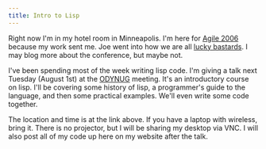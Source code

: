 ```yaml
---
title: Intro to Lisp
---
```

Right now I'm in my hotel room in Minneapolis. I'm here for [Agile 2006][1]
because my work sent me. Joe went into how we are all [lucky bastards][2]. I
may blog more about the conference, but maybe not.

I've been spending most of the week writing lisp code. I'm giving a talk next
Tuesday (August 1st) at the [ODYNUG][3] meeting. It's an introductory course
on lisp. I'll be covering some history of lisp, a programmer's guide to the
language, and then some practical examples. We'll even write some code
together.

The location and time is at the link above. If you have a laptop with
wireless, bring it. There is no projector, but I will be sharing my desktop
via VNC. I will also post all of my code up here on my website after the talk.

   [1]: http://www.agile2006.org

   [2]: http://excastle.com/blog/archive/2006/07/24/5714.aspx

   [3]: http://www.blainebuxton.com/odynug/

